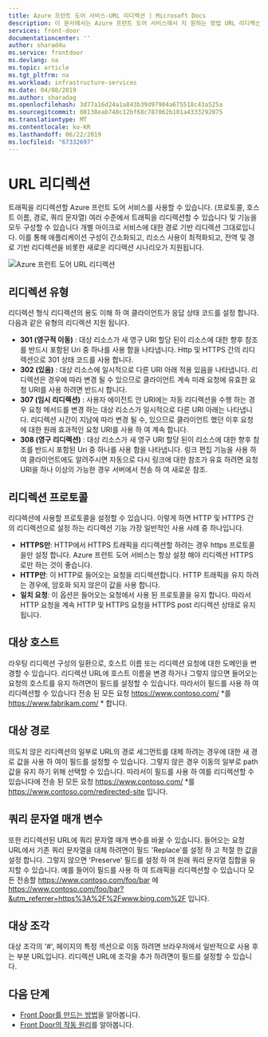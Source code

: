 ```yaml
---
title: Azure 프런트 도어 서비스-URL 리디렉션 | Microsoft Docs
description: 이 문서에서는 Azure 프런트 도어 서비스에서 지 원하는 방법 URL 리디렉션은 해당 경로 대한 구성 된 경우를 이해 하도록 도와줍니다.
services: front-door
documentationcenter: ''
author: sharad4u
ms.service: frontdoor
ms.devlang: na
ms.topic: article
ms.tgt_pltfrm: na
ms.workload: infrastructure-services
ms.date: 04/08/2019
ms.author: sharadag
ms.openlocfilehash: 3d77a16d24a1a843b39d97904a675518c43a525a
ms.sourcegitcommit: 08138eab740c12bf68c787062b101a4333292075
ms.translationtype: MT
ms.contentlocale: ko-KR
ms.lasthandoff: 06/22/2019
ms.locfileid: "67332697"
---
```

# <a name="url-redirect"></a>URL 리디렉션
트래픽을 리디렉션할 Azure 프런트 도어 서비스를 사용할 수 있습니다. (프로토콜, 호스트 이름, 경로, 쿼리 문자열) 여러 수준에서 트래픽을 리디렉션할 수 있습니다 및 기능을 모두 구성할 수 있습니다 개별 마이크로 서비스에 대한 경로 기반 리디렉션 그대로입니다. 이를 통해 애플리케이션 구성이 간소화되고, 리소스 사용이 최적화되고, 전역 및 경로 기반 리디렉션을 비롯한 새로운 리디렉션 시나리오가 지원됩니다.
</br>

![Azure 프런트 도어 URL 리디렉션][1]

## <a name="redirection-types"></a>리디렉션 유형
리디렉션 형식 리디렉션의 용도 이해 하 여 클라이언트가 응답 상태 코드를 설정 합니다. 다음과 같은 유형의 리디렉션 지원 됩니다.

- **301 (영구적 이동)** : 대상 리소스가 새 영구 URI 할당 된이 리소스에 대한 향후 참조를 반드시 포함된 Uri 중 하나를 사용 함을 나타냅니다. Http 및 HTTPS 간의 리디렉션으로 301 상태 코드를 사용 합니다. 
- **302 (있음)** : 대상 리소스에 일시적으로 다른 URI 아래 적용 있음을 나타냅니다. 리디렉션은 경우에 따라 변경 될 수 있으므로 클라이언트 계속 미래 요청에 유효한 요청 URI를 사용 하려면 반드시 합니다.
- **307 (임시 리디렉션)** : 사용자 에이전트 안 URI에는 자동 리디렉션을 수행 하는 경우 요청 메서드를 변경 하는 대상 리소스가 일시적으로 다른 URI 아래는 나타냅니다. 리디렉션 시간이 지남에 따라 변경 될 수, 있으므로 클라이언트 했던 이후 요청에 대한 원래 효과적인 요청 URI를 사용 하 여 계속 합니다.
- **308 (영구 리디렉션)** : 대상 리소스가 새 영구 URI 할당 된이 리소스에 대한 향후 참조를 반드시 포함된 Uri 중 하나를 사용 함을 나타냅니다. 링크 편집 기능을 사용 하 여 클라이언트에도 알려주시면 자동으로 다시 링크에 대한 참조가 유효 하려면 요청 URI을 하나 이상의 가능한 경우 서버에서 전송 하 여 새로운 참조.

## <a name="redirection-protocol"></a>리디렉션 프로토콜
리디렉션에 사용할 프로토콜을 설정할 수 있습니다. 이렇게 하면 HTTP 및 HTTPS 간의 리디렉션으로 설정 하는 리디렉션 기능 가장 일반적인 사용 사례 중 하나입니다.

- **HTTPS만**: HTTP에서 HTTPS 트래픽을 리디렉션할 하려는 경우 https 프로토콜을만 설정 합니다. Azure 프런트 도어 서비스는 항상 설정 해야 리디렉션 HTTPS로만 하는 것이 좋습니다.
- **HTTP만**: 이 HTTP로 들어오는 요청을 리디렉션합니다. HTTP 트래픽을 유지 하려는 경우에, 암호화 되지 않은이 값을 사용 합니다.
- **일치 요청**: 이 옵션은 들어오는 요청에서 사용 된 프로토콜을 유지 합니다. 따라서 HTTP 요청을 계속 HTTP 및 HTTPS 요청을 HTTPS post 리디렉션 상태로 유지 됩니다.

## <a name="destination-host"></a>대상 호스트
라우팅 리디렉션 구성의 일환으로, 호스트 이름 또는 리디렉션 요청에 대한 도메인을 변경할 수 있습니다. 리디렉션 URL에 호스트 이름을 변경 하거나 그렇지 않으면 들어오는 요청의 호스트를 유지 하려면이 필드를 설정할 수 있습니다. 따라서이 필드를 사용 하 여 리디렉션할 수 있습니다 전송 된 모든 요청 https://www.contoso.com/ *를 https://www.fabrikam.com/ * 합니다.

## <a name="destination-path"></a>대상 경로
의도치 않은 리디렉션의 일부로 URL의 경로 세그먼트를 대체 하려는 경우에 대한 새 경로 값을 사용 하 여이 필드를 설정할 수 있습니다. 그렇지 않은 경우 이동의 일부로 path 값을 유지 하기 위해 선택할 수 있습니다. 따라서이 필드를 사용 하 여를 리디렉션할 수 있습니다에 전송 된 모든 요청 https://www.contoso.com/ *를 https://www.contoso.com/redirected-site 입니다.

## <a name="query-string-parameters"></a>쿼리 문자열 매개 변수
또한 리디렉션된 URL에 쿼리 문자열 매개 변수를 바꿀 수 있습니다. 들어오는 요청 URL에서 기존 쿼리 문자열을 대체 하려면이 필드 'Replace'를 설정 하 고 적절 한 값을 설정 합니다. 그렇지 않으면 'Preserve' 필드를 설정 하 여 원래 쿼리 문자열 집합을 유지할 수 있습니다. 예를 들어이 필드를 사용 하 여 트래픽을 리디렉션할 수 있습니다 모든 전송할 https://www.contoso.com/foo/bar 에 https://www.contoso.com/foo/bar?&utm_referrer=https%3A%2F%2Fwww.bing.com%2F 입니다. 

## <a name="destination-fragment"></a>대상 조각
대상 조각의 '#', 페이지의 특정 섹션으로 이동 하려면 브라우저에서 일반적으로 사용 후는 부분 URL입니다. 리디렉션 URL에 조각을 추가 하려면이 필드를 설정할 수 있습니다.

## <a name="next-steps"></a>다음 단계

- [Front Door를 만드는 방법](quickstart-create-front-door.md)을 알아봅니다.
- [Front Door의 작동 원리](front-door-routing-architecture.md)를 알아봅니다.

<!--Image references-->
[1]: ./media/front-door-url-redirect/front-door-url-redirect.png
